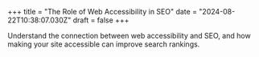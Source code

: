 +++
title = "The Role of Web Accessibility in SEO"
date = "2024-08-22T10:38:07.030Z"
draft = false
+++

  Understand the connection between web accessibility and SEO, and how making your site accessible can improve search rankings.
        